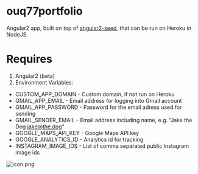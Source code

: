 ouq77portfolio
==============

Angular2 app, built on top of [angular2-seed](https://github.com/mgechev/angular2-seed), that can be run on Heroku in NodeJS. 

Requires
========
1. Angular2 (beta)
2. Environment Variables:
  * CUSTOM_APP_DOMAIN - Custom domain, if not run on Heroku
  * GMAIL_APP_EMAIL - Email address for logging into Gmail account
  * GMAIL_APP_PASSWORD - Password for the email adress used for sending
  * GMAIL_SENDER_EMAIL - Email address including name, e.g. "Jake the Dog <jake@the.dog>"
  * GOOGLE_MAPS_API_KEY - Google Maps API key
  * GOOGLE_ANALYTICS_ID - Analytics id for tracking
  * INSTAGRAM_IMAGE_IDS - List of comma separated public Instagram image ids


![icon.png](https://portfolio.ouq77.kiwi/assets/images/icon.png)
